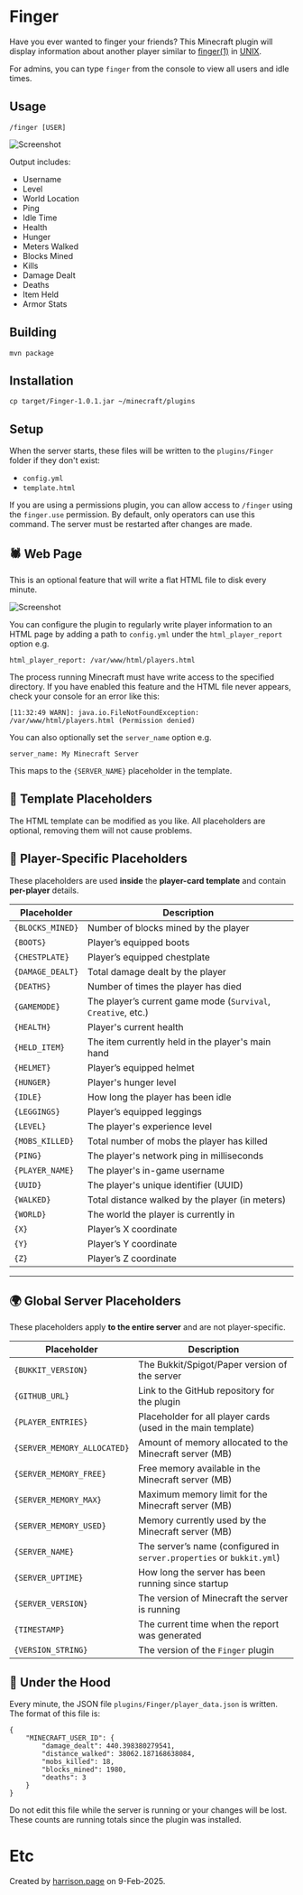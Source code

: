 # Finger

Have you ever wanted to finger your friends? This Minecraft plugin will display information about another player similar to [finger(1)](https://manpage.me/?finger) in [UNIX](https://www.youtube.com/watch?v=dFUlAQZB9Ng).

For admins, you can type `finger` from the console to view all users and idle times.

## Usage

```
/finger [USER]
```

![Screenshot](finger.png)

Output includes:

* Username
* Level
* World Location
* Ping
* Idle Time
* Health
* Hunger
* Meters Walked
* Blocks Mined
* Kills
* Damage Dealt
* Deaths
* Item Held
* Armor Stats

## Building

```
mvn package
```

## Installation

```
cp target/Finger-1.0.1.jar ~/minecraft/plugins
```

## Setup

When the server starts, these files will be written to the `plugins/Finger` folder if they don't exist:

* `config.yml`
* `template.html`

If you are using a permissions plugin, you can allow access to `/finger` using the `finger.use` permission. By default, only operators can use this command. The server must be restarted after changes are made.

## 🕷️ Web Page

This is an optional feature that will write a flat HTML file to disk every minute.

![Screenshot](www.png)

You can configure the plugin to regularly write player information to an HTML page by adding a path to `config.yml` under the `html_player_report` option e.g.

```
html_player_report: /var/www/html/players.html
```

The process running Minecraft must have write access to the specified directory. If you have enabled this feature and the HTML file never appears, check your console for an error like this:

```
[11:32:49 WARN]: java.io.FileNotFoundException: /var/www/html/players.html (Permission denied)
```

You can also optionally set the `server_name` option e.g.

```
server_name: My Minecraft Server
```

This maps to the `{SERVER_NAME}` placeholder in the template.

## 📝 Template Placeholders

The HTML template can be modified as you like. All placeholders are optional, removing them will not cause problems.

## **🔹 Player-Specific Placeholders**
These placeholders are used **inside** the **player-card template** and contain **per-player** details.

| Placeholder       | Description |
|------------------|-------------|
| `{BLOCKS_MINED}` | Number of blocks mined by the player |
| `{BOOTS}` | Player’s equipped boots |
| `{CHESTPLATE}` | Player’s equipped chestplate |
| `{DAMAGE_DEALT}` | Total damage dealt by the player |
| `{DEATHS}` | Number of times the player has died |
| `{GAMEMODE}` | The player’s current game mode (`Survival`, `Creative`, etc.) |
| `{HEALTH}` | Player's current health |
| `{HELD_ITEM}` | The item currently held in the player's main hand |
| `{HELMET}` | Player’s equipped helmet |
| `{HUNGER}` | Player's hunger level |
| `{IDLE}` | How long the player has been idle |
| `{LEGGINGS}` | Player’s equipped leggings |
| `{LEVEL}` | The player's experience level |
| `{MOBS_KILLED}` | Total number of mobs the player has killed |
| `{PING}` | The player's network ping in milliseconds |
| `{PLAYER_NAME}` | The player's in-game username |
| `{UUID}` | The player's unique identifier (UUID) |
| `{WALKED}` | Total distance walked by the player (in meters) |
| `{WORLD}` | The world the player is currently in |
| `{X}` | Player’s X coordinate |
| `{Y}` | Player’s Y coordinate |
| `{Z}` | Player’s Z coordinate |

---

## **🌍 Global Server Placeholders**
These placeholders apply **to the entire server** and are not player-specific.

| Placeholder       | Description |
|------------------|-------------|
| `{BUKKIT_VERSION}` | The Bukkit/Spigot/Paper version of the server |
| `{GITHUB_URL}` | Link to the GitHub repository for the plugin |
| `{PLAYER_ENTRIES}` | Placeholder for all player cards (used in the main template) |
| `{SERVER_MEMORY_ALLOCATED}` | Amount of memory allocated to the Minecraft server (MB) |
| `{SERVER_MEMORY_FREE}` | Free memory available in the Minecraft server (MB) |
| `{SERVER_MEMORY_MAX}` | Maximum memory limit for the Minecraft server (MB) |
| `{SERVER_MEMORY_USED}` | Memory currently used by the Minecraft server (MB) |
| `{SERVER_NAME}` | The server’s name (configured in `server.properties` or `bukkit.yml`) |
| `{SERVER_UPTIME}` | How long the server has been running since startup |
| `{SERVER_VERSION}` | The version of Minecraft the server is running |
| `{TIMESTAMP}` | The current time when the report was generated |
| `{VERSION_STRING}` | The version of the `Finger` plugin |

## 🚙 Under the Hood

Every minute, the JSON file `plugins/Finger/player_data.json` is written. The format of this file is:

```
{
    "MINECRAFT_USER_ID": {
        "damage_dealt": 440.398380279541,
        "distance_walked": 38062.187168638084,
        "mobs_killed": 18,
        "blocks_mined": 1980,
        "deaths": 3
    }
}
```

Do not edit this file while the server is running or your changes will be lost. These counts are running totals since the plugin was installed.

# Etc

Created by [harrison.page](https://harrison.page) on 9-Feb-2025.
